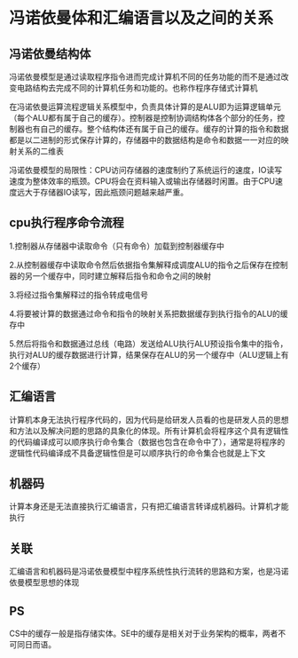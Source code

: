 # 冯诺依曼体和汇编语言以及之间的关系

## 冯诺依曼结构体
冯诺依曼模型是通过读取程序指令进而完成计算机不同的任务功能的而不是通过改变电路结构去完成不同的计算机任务和功能的。也称作程序存储式计算机

在冯诺依曼运算流程逻辑关系模型中，负责具体计算的是ALU即为运算逻辑单元（每个ALU都有属于自己的缓存）。控制器是控制协调结构体各个部分的任务，控制器也有自己的缓存。整个结构体还有属于自己的缓存。缓存的计算的指令和数据都是以二进制的形式保存计算的，存储器中的数据结构是命令和数据一一对应的映射关系的二维表

冯诺依曼模型的局限性：CPU访问存储器的速度制约了系统运行的速度，IO读写速度为整体效率的瓶颈。CPU将会在资料输入或输出存储器时闲置。由于CPU速度远大于存储器IO读写，因此瓶颈问题越来越严重。

## cpu执行程序命令流程

1.控制器从存储器中读取命令（只有命令）加载到控制器缓存中

2.从控制器缓存中读取命令然后依据指令集解释成调度ALU的指令之后保存在控制器的另一个缓存中，同时建立解释后指令和命令之间的映射

3.将经过指令集解释过的指令转成电信号

4.将要被计算的数据通过命令和指令的映射关系把数据缓存到执行指令的ALU的缓存中

5.然后将指令和数据通过总线（电路）发送给ALU执行ALU预设指令集中的指令，执行对ALU的缓存数据进行计算，结果保存在ALU的另一个缓存中（ALU逻辑上有2个缓存）

## 汇编语言
计算机本身无法执行程序代码的，因为代码是给研发人员看的也是研发人员的思想和方法以及解决问题的思路的具象化的体现。所有计算机会将程序这个具有逻辑性的代码编译成可以顺序执行命令集合（数据也包含在命令中了），通常是将程序的逻辑性代码编译成不具备逻辑性但是可以顺序执行的命令集合也就是上下文

## 机器码
计算本身还是无法直接执行汇编语言，只有把汇编语言转译成机器码。计算机才能执行

## 关联
汇编语言和机器码是冯诺依曼模型中程序系统性执行流转的思路和方案，也是冯诺依曼模型思想的体现

## PS
CS中的缓存一般是指存储实体。SE中的缓存是相关对于业务架构的概率，两者不可同日而语。